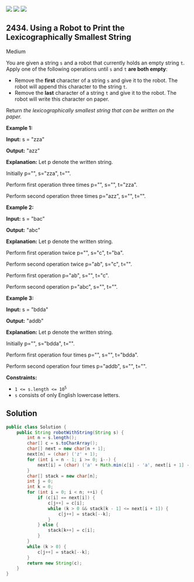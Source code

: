 [![](https://img.shields.io/github/stars/javadev/LeetCode-in-Java?label=Stars&style=flat-square)](https://github.com/javadev/LeetCode-in-Java)
[![](https://img.shields.io/github/forks/javadev/LeetCode-in-Java?label=Fork%20me%20on%20GitHub%20&style=flat-square)](https://github.com/javadev/LeetCode-in-Java/fork)
[![](https://img.shields.io/badge/-LeetCode%20in%20Kotlin-blue?style=flat-square)](https://github.com/javadev/LeetCode-in-Kotlin)

## 2434\. Using a Robot to Print the Lexicographically Smallest String

Medium

You are given a string `s` and a robot that currently holds an empty string `t`. Apply one of the following operations until `s` and `t` **are both empty**:

*   Remove the **first** character of a string `s` and give it to the robot. The robot will append this character to the string `t`.
*   Remove the **last** character of a string `t` and give it to the robot. The robot will write this character on paper.

Return _the lexicographically smallest string that can be written on the paper._

**Example 1:**

**Input:** s = "zza"

**Output:** "azz"

**Explanation:** Let p denote the written string. 

Initially p="", s="zza", t="". 

Perform first operation three times p="", s="", t="zza". 

Perform second operation three times p="azz", s="", t="".

**Example 2:**

**Input:** s = "bac"

**Output:** "abc"

**Explanation:** Let p denote the written string. 

Perform first operation twice p="", s="c", t="ba".

Perform second operation twice p="ab", s="c", t="". 

Perform first operation p="ab", s="", t="c". 

Perform second operation p="abc", s="", t="".

**Example 3:**

**Input:** s = "bdda"

**Output:** "addb"

**Explanation:** Let p denote the written string. 

Initially p="", s="bdda", t="". 

Perform first operation four times p="", s="", t="bdda". 

Perform second operation four times p="addb", s="", t="".

**Constraints:**

*   <code>1 <= s.length <= 10<sup>5</sup></code>
*   `s` consists of only English lowercase letters.

## Solution

```java
public class Solution {
    public String robotWithString(String s) {
        int n = s.length();
        char[] c = s.toCharArray();
        char[] next = new char[n + 1];
        next[n] = (char) ('z' + 1);
        for (int i = n - 1; i >= 0; i--) {
            next[i] = (char) ('a' + Math.min(c[i] - 'a', next[i + 1] - 'a'));
        }
        char[] stack = new char[n];
        int j = 0;
        int k = 0;
        for (int i = 0; i < n; ++i) {
            if (c[i] == next[i]) {
                c[j++] = c[i];
                while (k > 0 && stack[k - 1] <= next[i + 1]) {
                    c[j++] = stack[--k];
                }
            } else {
                stack[k++] = c[i];
            }
        }
        while (k > 0) {
            c[j++] = stack[--k];
        }
        return new String(c);
    }
}
```